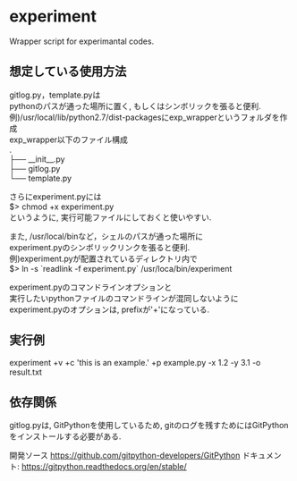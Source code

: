 # experiment
Wrapper script for experimantal codes.

## 想定している使用方法
gitlog.py，template.pyは  
pythonのパスが通った場所に置く, もしくはシンボリックを張ると便利.  
例)/usr/local/lib/python2.7/dist-packagesにexp_wrapperというフォルダを作成  
exp_wrapper以下のファイル構成  
.  
├── \_\_init\_\_.py  
├── gitlog.py  
└── template.py  

さらにexperiment.pyには  
$> chmod +x experiment.py  
というように, 実行可能ファイルにしておくと使いやすい.  

また, /usr/local/binなど，シェルのパスが通った場所に  
experiment.pyのシンボリックリンクを張ると便利.  
例)experiment.pyが配置されているディレクトリ内で  
$> ln -s \`readlink -f experiment.py\` /usr/loca/bin/experiment

experiment.pyのコマンドラインオプションと  
実行したいpythonファイルのコマンドラインが混同しないように  
experiment.pyのオプションは, prefixが'+'になっている.  

## 実行例
experiment +v +c 'this is an example.' +p example.py -x 1.2 -y 3.1 -o result.txt

## 依存関係
gitlog.pyは, GitPythonを使用しているため,
gitのログを残すためにはGitPythonをインストールする必要がある.

開発ソース
https://github.com/gitpython-developers/GitPython
ドキュメント:
https://gitpython.readthedocs.org/en/stable/

